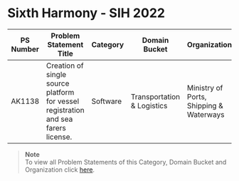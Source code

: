 # Sixth Harmony - SIH 2022

|PS Number|Problem Statement Title|Category|Domain Bucket|Organization|
|-------------|--------|------------|-----------------------|---------|
|AK1138|Creation of single source platform for vessel registration and sea farers license.|Software|Transportation & Logistics|Ministry of Ports, Shipping & Waterways|

> **Note**  
> To view all Problem Statements of this Category, Domain Bucket and Organization click [here][SIH PS Link].

[SIH PS Link]: https://sih.gov.in/sih2022PS?technology_bucket=MTM=&category=U29mdHdhcmU=&organization=TWluaXN0cnkgb2YgUG9ydHMsIFNoaXBwaW5nICYgV2F0ZXJ3YXlz&organization_type=MQ==
